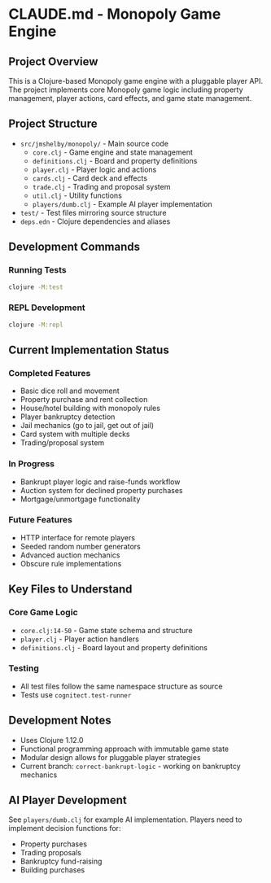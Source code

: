 # CLAUDE.md - Monopoly Game Engine

## Project Overview
This is a Clojure-based Monopoly game engine with a pluggable player API. The project implements core Monopoly game logic including property management, player actions, card effects, and game state management.

## Project Structure
- `src/jmshelby/monopoly/` - Main source code
  - `core.clj` - Game engine and state management
  - `definitions.clj` - Board and property definitions
  - `player.clj` - Player logic and actions
  - `cards.clj` - Card deck and effects
  - `trade.clj` - Trading and proposal system
  - `util.clj` - Utility functions
  - `players/dumb.clj` - Example AI player implementation
- `test/` - Test files mirroring source structure
- `deps.edn` - Clojure dependencies and aliases

## Development Commands

### Running Tests
```bash
clojure -M:test
```

### REPL Development
```bash
clojure -M:repl
```

## Current Implementation Status

### Completed Features
- Basic dice roll and movement
- Property purchase and rent collection
- House/hotel building with monopoly rules
- Player bankruptcy detection
- Jail mechanics (go to jail, get out of jail)
- Card system with multiple decks
- Trading/proposal system

### In Progress
- Bankrupt player logic and raise-funds workflow
- Auction system for declined property purchases
- Mortgage/unmortgage functionality

### Future Features
- HTTP interface for remote players
- Seeded random number generators
- Advanced auction mechanics
- Obscure rule implementations

## Key Files to Understand

### Core Game Logic
- `core.clj:14-50` - Game state schema and structure
- `player.clj` - Player action handlers
- `definitions.clj` - Board layout and property definitions

### Testing
- All test files follow the same namespace structure as source
- Tests use `cognitect.test-runner`

## Development Notes
- Uses Clojure 1.12.0
- Functional programming approach with immutable game state
- Modular design allows for pluggable player strategies
- Current branch: `correct-bankrupt-logic` - working on bankruptcy mechanics

## AI Player Development
See `players/dumb.clj` for example AI implementation. Players need to implement decision functions for:
- Property purchases
- Trading proposals
- Bankruptcy fund-raising
- Building purchases